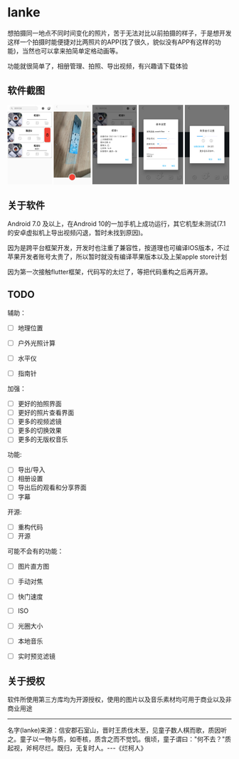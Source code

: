 # lanke

想拍摄同一地点不同时间变化的照片，苦于无法对比以前拍摄的样子，于是想开发这样一个拍摄时能便捷对比两照片的APP(找了很久，貌似没有APP有这样的功能)，当然也可以拿来拍简单定格动画等。

功能就很简单了，相册管理、拍照、导出视频，有兴趣请下载体验

## 软件截图

<img src="img/1.jpg" width = "100" alt="" align=center />
<img src="img/6.jpg" width = "83" alt="" align=center />
<img src="img/3.jpg" width = "100" alt="" align=center />
<img src="img/4.jpg" width = "100" alt="" align=center />
<img src="img/5.jpg" width = "100" alt="" align=center />

## 关于软件

Android 7.0 及以上，在Android 10的一加手机上成功运行，其它机型未测试(7.1的安卓虚拟机上导出视频闪退，暂时未找到原因)。

因为是跨平台框架开发，开发时也注重了兼容性，按道理也可编译IOS版本，不过苹果开发者账号太贵了，所以暂时就没有编译苹果版本以及上架apple store计划

因为第一次接触flutter框架，代码写的太烂了，等把代码重构之后再开源。


## TODO

辅助：
- [ ] 地理位置
- [ ] 户外光照计算
- [ ] 水平仪
- [ ] 指南针


加强：
- [ ] 更好的拍照界面
- [ ] 更好的照片查看界面
- [ ] 更多的视频滤镜
- [ ] 更多的切换效果
- [ ] 更多的无版权音乐

功能:
- [ ] 导出/导入
- [ ] 相册设置
- [ ] 导出后的观看和分享界面
- [ ] 字幕

开源: 
- [ ] 重构代码
- [ ] 开源

可能不会有的功能：

- [ ] 图片直方图
- [ ] 手动对焦
- [ ] 快门速度
- [ ] ISO
- [ ] 光圈大小
- [ ] 本地音乐
- [ ] 实时预览滤镜


## 关于授权

软件所使用第三方库均为开源授权，使用的图片以及音乐素材均可用于商业以及非商业用途

---

名字(lanke)来源：信安郡石室山，晋时王质伐木至，见童子数人棋而歌，质因听之。童子以一物与质，如枣核，质含之而不觉饥。俄顷，童子谓曰："何不去？"质起视，斧柯尽烂。既归，无复时人。---《烂柯人》